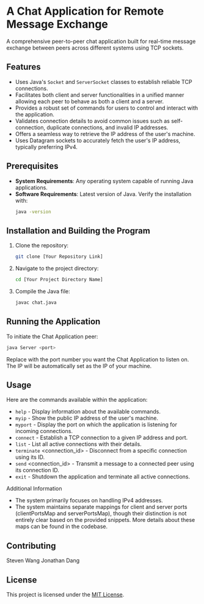 # A Chat Application for Remote Message Exchange

A comprehensive peer-to-peer chat application built for real-time message exchange between peers across different systems using TCP sockets.

## Features
- Uses Java's `Socket` and `ServerSocket` classes to establish reliable TCP connections.
- Facilitates both client and server functionalities in a unified manner allowing each peer to behave as both a client and a server.
- Provides a robust set of commands for users to control and interact with the application.
- Validates connection details to avoid common issues such as self-connection, duplicate connections, and invalid IP addresses.
- Offers a seamless way to retrieve the IP address of the user's machine.
- Uses Datagram sockets to accurately fetch the user's IP address, typically preferring IPv4.

## Prerequisites
- **System Requirements**: Any operating system capable of running Java applications.
- **Software Requirements**: Latest version of Java. Verify the installation with:
    ```bash
    java -version
    ```

## Installation and Building the Program
1. Clone the repository:
    ```bash
    git clone [Your Repository Link]
    ```
2. Navigate to the project directory:
    ```bash
    cd [Your Project Directory Name]
    ```
3. Compile the Java file:
    ```bash
    javac chat.java
    ```

## Running the Application
To initiate the Chat Application peer:
```bash
java Server <port>
```
Replace <port> with the port number you want the Chat Application to listen on. The IP will be automatically set as the IP of your machine.

## Usage
Here are the commands available within the application:
- `help` - Display information about the available commands.
- `myip` - Show the public IP address of the user's machine.
- `myport` - Display the port on which the application is listening for incoming connections.
- `connect` <destination> <port> - Establish a TCP connection to a given IP address and port.
- `list` - List all active connections with their details.
- `terminate` <connection_id> - Disconnect from a specific connection using its ID.
- `send` <connection_id> <message> - Transmit a message to a connected peer using its connection ID.
- `exit` - Shutdown the application and terminate all active connections.

Additional Information
- The system primarily focuses on handling IPv4 addresses.
- The system maintains separate mappings for client and server ports (clientPortsMap and serverPortsMap), though their distinction is not entirely clear based on the provided snippets. More details about these maps can be found in the codebase.

## Contributing
Steven Wang
Jonathan Dang

## License
This project is licensed under the [MIT License](LICENSE).